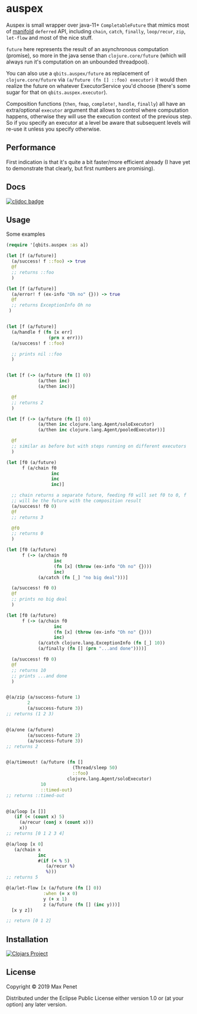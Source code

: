 # auspex

Auspex is small wrapper over java-11+ `CompletableFuture` that mimics
most of [manifold](https://github.com/ztellman/manifold) `deferred`
API, including `chain`, `catch`, `finally`, `loop/recur`, `zip`,
`let-flow` and most of the nice stuff.

`future` here represents the result of an asynchronous computation
(promise), so more in the java sense than `clojure.core/future` (which
will always run it's computation on an unbounded threadpool).

You can also use a `qbits.auspex/future` as replacement of
`clojure.core/future` via `(a/future (fn [] ::foo) executor)` it would
then realize the future on whatever ExecutorService you'd choose
(there's some sugar for that on `qbits.auspex.executor`).

Composition functions (`then`, `fmap`, `complete!`, `handle`,
`finally`) all have an extra/optional `executor` argument that allows
to control where computation happens, otherwise they will use the
execution context of the previous step.  So if you specify an executor
at a level be aware that subsequent levels will re-use it unless you
specify otherwise.

## Performance

First indication is that it's quite a bit faster/more efficient already (I
have yet to demonstrate that clearly, but first numbers are
promising).

## Docs

[![cljdoc badge](https://cljdoc.xyz/badge/cc.qbits/auspex)](https://cljdoc.xyz/d/cc.qbits/auspex/CURRENT)

## Usage

Some examples

```clj
(require '[qbits.auspex :as a])

(let [f (a/future)]
  (a/success! f ::foo) -> true
  @f
  ;; returns ::foo
  )

(let [f (a/future)]
  (a/error! f (ex-info "Oh no" {})) -> true
  @f
  ;; returns ExceptionInfo Oh no
 )


(let [f (a/future)]
  (a/handle f (fn [x err]
                (prn x err)))
  (a/success! f ::foo)

  ;; prints nil ::foo
  )


(let [f (-> (a/future (fn [] 0))
            (a/then inc)
            (a/then inc))]

  @f
  ;; returns 2
  )

(let [f (-> (a/future (fn [] 0))
            (a/then inc clojure.lang.Agent/soloExecutor)
            (a/then inc clojure.lang.Agent/pooledExecutor))]

  @f
  ;; similar as before but with steps running on different executors
  )

(let [f0 (a/future)
      f (a/chain f0
                 inc
                 inc
                 inc)]

  ;; chain returns a separate future, feeding f0 will set f0 to 0, f
  ;; will be the future with the composition result
  (a/success! f0 0)
  @f
  ;; returns 3

  @f0
  ;; returns 0
  )

(let [f0 (a/future)
      f (-> (a/chain f0
                  inc
                  (fn [x] (throw (ex-info "Oh no" {})))
                  inc)
            (a/catch (fn [_] "no big deal")))]

  (a/success! f0 0)
  @f
  ;; prints no big deal
  )

(let [f0 (a/future)
      f (-> (a/chain f0
                  inc
                  (fn [x] (throw (ex-info "Oh no" {})))
                  inc)
            (a/catch clojure.lang.ExceptionInfo (fn [_] 10))
            (a/finally (fn [] (prn "...and done"))))]

  (a/success! f0 0)
  @f
  ;; returns 10
  ;; prints ...and done
  )


@(a/zip (a/success-future 1)
        2
        (a/success-future 3))
;; returns (1 2 3)


@(a/one (a/future)
        (a/success-future 2)
        (a/success-future 3))
;; returns 2


@(a/timeout! (a/future (fn []
                         (Thread/sleep 50)
                         ::foo)
                       clojure.lang.Agent/soloExecutor)
             10
             ::timed-out)
;; returns ::timed-out


@(a/loop [x []]
   (if (< (count x) 5)
     (a/recur (conj x (count x)))
     x))
;; returns [0 1 2 3 4]

@(a/loop [x 0]
   (a/chain x
            inc
            #(if (< % 5)
               (a/recur %)
               %)))
;; returns 5

@(a/let-flow [x (a/future (fn [] 0))
              :when (= x 0)
              y (+ x 1)
              z (a/future (fn [] (inc y)))]
  [x y z])

;; return [0 1 2]

```

## Installation

[![Clojars Project](https://img.shields.io/clojars/v/cc.qbits/auspex.svg)](https://clojars.org/cc.qbits/auspex)

## License

Copyright © 2019 Max Penet

Distributed under the Eclipse Public License either version 1.0 or (at
your option) any later version.
